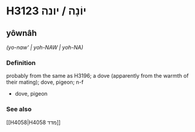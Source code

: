 # H3123 יוֹנָה / יונה

## yôwnâh

_(yo-naw' | yoh-NAW | yoh-NA)_

### Definition

probably from the same as H3196; a dove (apparently from the warmth of their mating); dove, pigeon; n-f

- dove, pigeon

### See also

[[H4058|H4058 מדד]]
